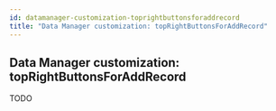 ```yaml
---
id: datamanager-customization-toprightbuttonsforaddrecord
title: "Data Manager customization: topRightButtonsForAddRecord"
---
```


## Data Manager customization: topRightButtonsForAddRecord

TODO

